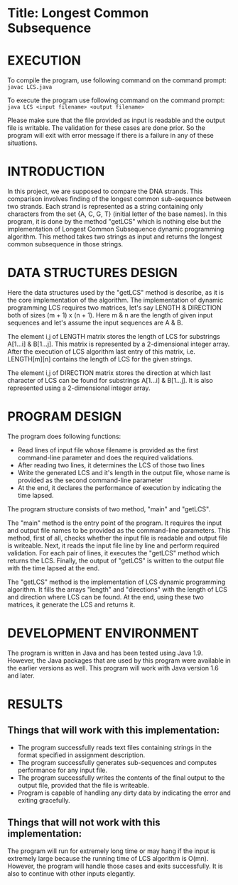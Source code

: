 # Title: Longest Common Subsequence

# EXECUTION
To compile the program, use following command on the command prompt:
`javac LCS.java`

To execute the program use following command on the command prompt:
`java LCS <input filename> <output filename>`

Please make sure that the file provided as input is readable and the output file is writable. The validation for these cases are done prior. So the program will exit with error message if there is a failure in any of these situations.

# INTRODUCTION
In this project, we are supposed to compare the DNA strands. This comparison involves finding of the longest common sub-sequence between two strands. Each strand is represented as a string containing only characters from the set {A, C, G, T} (initial letter of the base names). In this program, it is done by the method "getLCS" which is nothing else but the implementation of Longest Common Subsequence dynamic programming algorithm. This method takes two strings as input and returns the longest common subsequence in those strings.

# DATA STRUCTURES DESIGN
Here the data structures used by the "getLCS" method is describe, as it is the core implementation of the algorithm. The implementation of dynamic programming LCS requires two matrices, let's say LENGTH & DIRECTION both of sizes (m + 1) x (n + 1). Here m & n are the length of given input sequences and let's assume the input sequences are A & B. 

The element i,j of LENGTH matrix stores the length of LCS for substrings A[1...i] & B[1...j]. This matrix is represented by a 2-dimensional integer array. After the execution of LCS algorithm last entry of this matrix, i.e. LENGTH[m][n] contains the length of LCS for the given strings. 

The element i,j of DIRECTION matrix stores the direction at which last character of LCS can be found for substrings A[1...i] & B[1...j]. It is also represented using a 2-dimensional integer array.

# PROGRAM DESIGN
The program does following functions:
* Read lines of input file whose filename is provided as the first command-line parameter and does the required validations.
* After reading two lines, it determines the LCS of those two lines
* Write the generated LCS and it's length in the output file, whose name is provided as the second command-line parameter
* At the end, it declares the performance of execution by indicating the time lapsed.

The program structure consists of two method, "main" and "getLCS".

The "main" method is the entry point of the program. It requires the input and output file names to be provided as the command-line parameters. This method, first of all, checks whether the input file is readable and output file is writeable. Next, it reads the input file line by line and perform required validation. For each pair of lines, it executes the "getLCS" method which returns the LCS. Finally, the output of "getLCS" is written to the output file with the time lapsed at the end.

The "getLCS" method is the implementation of LCS dynamic programming algorithm. It fills the arrays "length" and "directions" with the length of LCS and direction where LCS can be found. At the end, using these two matrices, it generate the LCS and returns it.

# DEVELOPMENT ENVIRONMENT
The program is written in Java and has been tested using Java 1.9. However, the Java packages that are used by this program were available in the earlier versions as well. This program will work with Java version 1.6 and later. 

# RESULTS
## Things that will work with this implementation:
* The program successfully reads text files containing strings in the format specified in assignment description.
* The program successfully generates sub-sequences and computes performance for any input file.
* The program successfully writes the contents of the final output to the output file, provided that the file is writeable.
* Program is capable of handling any dirty data by indicating the error and exiting gracefully.

## Things that will not work with this implementation:
The program will run for extremely long time or may hang if the input is extremely large because the running time of LCS algorithm is O(mn). However, the program will handle those cases and exits successfully. It is also to continue with other inputs elegantly.